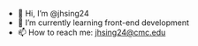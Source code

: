 - 👋 Hi, I’m @jhsing24
- 🌱 I’m currently learning front-end development
- 📫 How to reach me: jhsing24@cmc.edu
